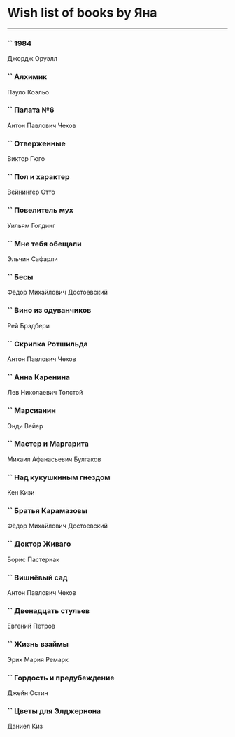 # Wish list of books by Яна
---

### `` 1984
Джордж Оруэлл

### `` Алхимик
Пауло Коэльо

### `` Палата №6
Антон Павлович Чехов

### `` Отверженные
Виктор Гюго

### `` Пол и характер
Вейнингер Отто

### `` Повелитель мух
Уильям Голдинг

### `` Мне тебя обещали
Эльчин Сафарли

### `` Бесы
Фёдор Михайлович Достоевский

### `` Вино из одуванчиков
Рей Брэдбери

### `` Скрипка Ротшильда
Антон Павлович Чехов

### `` Анна Каренина
Лев Николаевич Толстой

### `` Марсианин
Энди Вейер

### `` Мастер и Маргарита
Михаил Афанасьевич Булгаков

### `` Над кукушкиным гнездом
Кен Кизи

### `` Братья Карамазовы
Фёдор Михайлович Достоевский

### `` Доктор Живаго
Борис Пастернак

### `` Вишнёвый сад
Антон Павлович Чехов

### `` Двенадцать стульев
Евгений Петров

### `` Жизнь взаймы
Эрих Мария Ремарк

### `` Гордость и предубеждение
Джейн Остин

### `` Цветы для Элджернона
Даниел Киз

